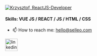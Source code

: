 

[![Krzysztof, ReactJS-Developer](https://assets.selleo.com/banners/kpoziomek.svg)](https://selleo.com/)


#### Skills: VUE JS / REACT / JS / HTML / CSS

- 📫 How to reach me: hello@selleo.com 


[<img src='https://cdn.jsdelivr.net/npm/simple-icons@3.0.1/icons/linkedin.svg' alt='linkedin' height='40'>](https://www.linkedin.com/in/linkedin.com/in/krzysztof-poziomek-501a45b4/)  

